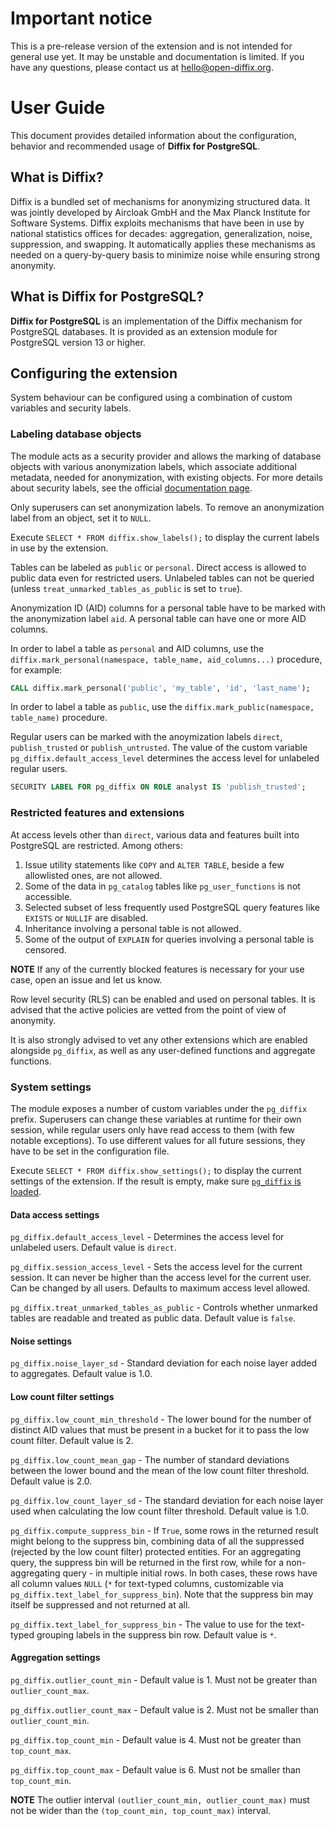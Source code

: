 # Important notice

This is a pre-release version of the extension and is not intended for general use yet.
It may be unstable and documentation is limited.
If you have any questions, please contact us at [hello@open-diffix.org](mailto:hello@open-diffix.org).

# User Guide

This document provides detailed information about the configuration, behavior and recommended usage
of __Diffix for PostgreSQL__.

## What is Diffix?

Diffix is a bundled set of mechanisms for anonymizing structured data. It was jointly developed by Aircloak GmbH and
the Max Planck Institute for Software Systems. Diffix exploits mechanisms that have been in use by national statistics
offices for decades: aggregation, generalization, noise, suppression, and swapping. It automatically applies these
mechanisms as needed on a query-by-query basis to minimize noise while ensuring strong anonymity.

## What is Diffix for PostgreSQL?

__Diffix for PostgreSQL__ is an implementation of the Diffix mechanism for PostgreSQL databases.
It is provided as an extension module for PostgreSQL version 13 or higher.

## Configuring the extension

System behaviour can be configured using a combination of custom variables and security labels.

### Labeling database objects

The module acts as a security provider and allows the marking of database objects with various anonymization labels,
which associate additional metadata, needed for anonymization, with existing objects. For more details about security
labels, see the official [documentation page](https://www.postgresql.org/docs/current/sql-security-label.html).

Only superusers can set anonymization labels.
To remove an anonymization label from an object, set it to `NULL`.

Execute `SELECT * FROM diffix.show_labels();` to display the current labels in use by the extension.

Tables can be labeled as `public` or `personal`. Direct access is allowed to public data even for restricted users.
Unlabeled tables can not be queried (unless `treat_unmarked_tables_as_public` is set to `true`).

Anonymization ID (AID) columns for a personal table have to be marked with the anonymization label `aid`.
A personal table can have one or more AID columns.

In order to label a table as `personal` and AID columns, use the
`diffix.mark_personal(namespace, table_name, aid_columns...)` procedure, for example:

```SQL
CALL diffix.mark_personal('public', 'my_table', 'id', 'last_name');
```

In order to label a table as `public`, use the `diffix.mark_public(namespace, table_name)` procedure.

Regular users can be marked with the anoymization labels `direct`, `publish_trusted` or `publish_untrusted`.
The value of the custom variable `pg_diffix.default_access_level` determines the access level for unlabeled regular users.

```SQL
SECURITY LABEL FOR pg_diffix ON ROLE analyst IS 'publish_trusted';
```

### Restricted features and extensions

At access levels other than `direct`, various data and features built into PostgreSQL are restricted. Among others:

1. Issue utility statements like `COPY` and `ALTER TABLE`, beside a few allowlisted ones, are not allowed.
2. Some of the data in `pg_catalog` tables like `pg_user_functions` is not accessible.
3. Selected subset of less frequently used PostgreSQL query features like `EXISTS` or `NULLIF` are disabled.
4. Inheritance involving a personal table is not allowed.
5. Some of the output of `EXPLAIN` for queries involving a personal table is censored.

**NOTE** If any of the currently blocked features is necessary for your use case, open an issue and let us know.

Row level security (RLS) can be enabled and used on personal tables.
It is advised that the active policies are vetted from the point of view of anonymity.

It is also strongly advised to vet any other extensions which are enabled alongside `pg_diffix`,
as well as any user-defined functions and aggregate functions.

### System settings

The module exposes a number of custom variables under the `pg_diffix` prefix.
Superusers can change these variables at runtime for their own session,
while regular users only have read access to them (with few notable exceptions).
To use different values for all future sessions, they have to be set in the configuration file.

Execute `SELECT * FROM diffix.show_settings();` to display the current settings of the extension.
If the result is empty, make sure [`pg_diffix` is loaded](#using-the-extension).

#### Data access settings

`pg_diffix.default_access_level` - Determines the access level for unlabeled users. Default value is `direct`.

`pg_diffix.session_access_level` - Sets the access level for the current session. It can never be higher than the access
level for the current user. Can be changed by all users. Defaults to maximum access level allowed.

`pg_diffix.treat_unmarked_tables_as_public` - Controls whether unmarked tables are readable and treated as public data.
Default value is `false`.

#### Noise settings

`pg_diffix.noise_layer_sd` - Standard deviation for each noise layer added to aggregates. Default value is 1.0.

#### Low count filter settings

`pg_diffix.low_count_min_threshold` - The lower bound for the number of distinct AID values that must be present in a
bucket for it to pass the low count filter. Default value is 2.

`pg_diffix.low_count_mean_gap` - The number of standard deviations between the lower bound and the mean of the
low count filter threshold. Default value is 2.0.

`pg_diffix.low_count_layer_sd` - The standard deviation for each noise layer used when calculating the low count filter
threshold. Default value is 1.0.

`pg_diffix.compute_suppress_bin` - If `True`, some rows in the returned result might belong to the suppress bin,
combining data of all the suppressed (rejected by the low count filter) protected entities. For an aggregating query,
the suppress bin will be returned in the first row, while for a non-aggregating query - in multiple initial rows. In
both cases, these rows have all column values `NULL` (`*` for text-typed columns, customizable via
`pg_diffix.text_label_for_suppress_bin`). Note that the suppress bin may itself be suppressed and not returned at all.

`pg_diffix.text_label_for_suppress_bin` - The value to use for the text-typed grouping labels in the suppress bin row.
Default value is `*`.

#### Aggregation settings

`pg_diffix.outlier_count_min` - Default value is 1. Must not be greater than `outlier_count_max`.

`pg_diffix.outlier_count_max` - Default value is 2. Must not be smaller than `outlier_count_min`.

`pg_diffix.top_count_min` - Default value is 4. Must not be greater than `top_count_max`.

`pg_diffix.top_count_max` - Default value is 6. Must not be smaller than `top_count_min`.

**NOTE** The outlier interval `(outlier_count_min, outlier_count_max)` must not be wider than the `(top_count_min, top_count_max)` interval.
